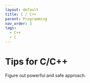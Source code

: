 ```yaml
---
layout: default
title: C / C++
parent: Programming
nav_order: 3
tags: 
  - C++
  - C
---
```


# Tips for C/C++   

Figure out powerful and safe approach.